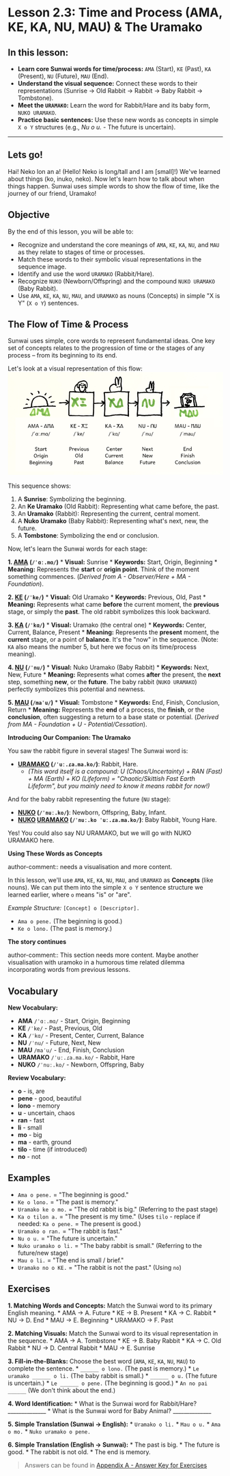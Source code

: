 
# Lesson 2.3: Time and Process (AMA, KE, KA, NU, MAU) & The Uramako

## In this lesson:
*   **Learn core Sunwai words for time/process:** `AMA` (Start), `KE` (Past), `KA` (Present), `NU` (Future), `MAU` (End).
*   **Understand the visual sequence:** Connect these words to their representations (Sunrise → Old Rabbit → Rabbit → Baby Rabbit → Tombstone).
*   **Meet the `URAMAKO`:** Learn the word for Rabbit/Hare and its baby form, `NUKO URAMAKO`.
*   **Practice basic sentences:** Use these new words as concepts in simple `X o Y` structures (e.g., *Nu o u.* - The future is uncertain).

---
## Lets go!

 Hai! Neko lon an a! (Hello! Neko is long/tall and I am [small]!) We've learned about things (ko, inuko, neko). Now let's learn how to talk about when things happen. Sunwai uses simple words to show the flow of time, like the journey of our friend, Uramako!

## Objective

By the end of this lesson, you will be able to:

*   Recognize and understand the core meanings of `AMA`, `KE`, `KA`, `NU`, and `MAU` as they relate to stages of time or processes.
*   Match these words to their symbolic visual representations in the sequence image.
*   Identify and use the word `URAMAKO` (Rabbit/Hare).
*   Recognize `NUKO` (Newborn/Offspring) and the compound `NUKO URAMAKO` (Baby Rabbit).
*   Use `AMA`, `KE`, `KA`, `NU`, `MAU`, and `URAMAKO` as nouns (Concepts) in simple "X is Y" (`X o Y`) sentences.

## The Flow of Time & Process

Sunwai uses simple, core words to represent fundamental ideas. One key set of concepts relates to the progression of time or the stages of any process – from its beginning to its end.

Let's look at a visual representation of this flow:
![spatial and temporal states](Images/spatial%20and%20temporal%20states.png)

This sequence shows:
1.  A **Sunrise**: Symbolizing the beginning.
2.  An **Ke Uramako** (Old Rabbit): Representing what came before, the past.
3.  An **Uramako** (Rabbit): Representing the current, central moment.
4.  A **Nuko Uramako** (Baby Rabbit): Representing what's next, new, the future.
5.  A **Tombstone**: Symbolizing the end or conclusion.

Now, let's learn the Sunwai words for each stage:

**1. [AMA](../../lisuma%20(base%20set)/AMA.md) (`/ˈɑː.mɑ/`)**
    *   **Visual:** Sunrise
    *   **Keywords:** Start, Origin, Beginning
    *   **Meaning:** Represents the **start** or **origin point**. Think of the moment something commences. (*Derived from A - Observer/Here + MA - Foundation*).

**2. [KE](../../lisuma%20(base%20set)/KE.md) (`/ˈke/`)**
    *   **Visual:** Old Uramako
    *   **Keywords:** Previous, Old, Past
    *   **Meaning:** Represents what came **before** the current moment, the **previous** stage, or simply the **past**. The old rabbit symbolizes this look backward.

**3. [KA](../../lisuma%20(base%20set)/KA.md) (`/ˈkɑ/`)**
    *   **Visual:** Uramako (the central one)
    *   **Keywords:** Center, Current, Balance, Present
    *   **Meaning:** Represents the **present** moment, the **current** stage, or a point of **balance**. It's the "now" in the sequence. (Note: `KA` also means the number 5, but here we focus on its time/process meaning).

**4. [NU](../../lisuma%20(base%20set)/NU.md) (`/ˈnu/`)**
    *   **Visual:** Nuko Uramako (Baby Rabbit)
    *   **Keywords:** Next, New, Future
    *   **Meaning:** Represents what comes **after** the present, the **next** step, something **new**, or the **future**. The baby rabbit (`NUKO URAMAKO`) perfectly symbolizes this potential and newness.

**5. [MAU](../../lisuma%20(base%20set)/MAU.md) (`/maˈu/`)**
    *   **Visual:** Tombstone
    *   **Keywords:** End, Finish, Conclusion, Return
    *   **Meaning:** Represents the **end** of a process, the **finish**, or the **conclusion**, often suggesting a return to a base state or potential. (*Derived from MA - Foundation + U - Potential/Cessation*).

**Introducing Our Companion: The Uramako**

You saw the rabbit figure in several stages! The Sunwai word is:

*   **[URAMAKO](../../mo%20lisu%20(extended%20set)/URAMAKO.md) (`/ˈuː.ɾa.ma.ko/`)**: Rabbit, Hare.
    *   *(This word itself is a compound: U (Chaos/Uncertainty) + RAN (Fast) + MA (Earth) + KO (Lifeform) = "Chaotic/Skittish Fast Earth Lifeform", but you mainly need to know it means rabbit for now!)*

And for the baby rabbit representing the future (`NU` stage):

*   **[NUKO](../../lisuma%20(base%20set)/NUKO.md) (`/ˈnuː.ko/`)**: Newborn, Offspring, Baby, Infant.
*   **[NUKO](../../lisuma%20(base%20set)/NUKO.md) [URAMAKO](../../mo%20lisu%20(extended%20set)/URAMAKO.md) (`/ˈnuː.ko ˈuː.ɾa.ma.ko/`)**: Baby Rabbit, Young Hare.

Yes! You could also say NU URAMAKO, but we will go with NUKO URAMAKO here.

**Using These Words as Concepts**

author-comment:: needs a visualisation and more content.

In this lesson, we'll use `AMA`, `KE`, `KA`, `NU`, `MAU`, and `URAMAKO` as **Concepts** (like nouns). We can put them into the simple `X o Y` sentence structure we learned earlier, where `o` means "is" or "are".

*Example Structure:* `[Concept] o [Descriptor].`
*   `Ama o pene.` (The beginning is good.)
*   `Ke o lono.` (The past is memory.)

**The story continues**

author-comment:: This section needs more content. Maybe another visualisation with uramoko in a humorous time related dilemma incorporating words from previous lessons.
## Vocabulary

**New Vocabulary:**

*   **AMA** `/ˈɑː.mɑ/` - Start, Origin, Beginning
*   **KE** `/ˈke/` - Past, Previous, Old
*   **KA** `/ˈkɑ/` - Present, Center, Current, Balance
*   **NU** `/ˈnu/` - Future, Next, New
*   **MAU** `/maˈu/` - End, Finish, Conclusion
*   **URAMAKO** `/ˈuː.ɾa.ma.ko/` - Rabbit, Hare
*   **NUKO** `/ˈnuː.ko/` - Newborn, Offspring, Baby

**Review Vocabulary:**

*   **o** - is, are
*   **pene** - good, beautiful
*   **lono** - memory
*   **u** - uncertain, chaos
*   **ran** - fast
*   **li** - small
*   **mo** - big
*   **ma** - earth, ground
*   **tilo** - time (if introduced)
*   **no** - not

## Examples

*   `Ama o pene.` = "The beginning is good."
*   `Ke o lono.` = "The past is memory."
*   `Uramako ke o mo.` = "The old rabbit is big." (Referring to the past stage)
*   `Ka o tilon a.` = "The present is my time." (Uses `tilo` - replace if needed: `Ka o pene.` = The present is good.)
*   `Uramako o ran.` = "The rabbit is fast."
*   `Nu o u.` = "The future is uncertain."
*   `Nuko uramako o li.` = "The baby rabbit is small." (Referring to the future/new stage)
*   `Mau o li.` = "The end is small / brief."
*   `Uramako no o KE.` = "The rabbit is not the past." (Using `no`)

## Exercises

**1. Matching Words and Concepts:** Match the Sunwai word to its primary English meaning.
    *   AMA			->		A. Future
    *   KE				->		B. Present
    *   KA				->		C. Rabbit
    *   NU				->		D. End
    *   MAU			->		E. Beginning
    *   URAMAKO	->		F. Past

**2. Matching Visuals:** Match the Sunwai word to its visual representation in the sequence.
    *   AMA			->		A. Tombstone
    *   KE				->		B. Baby Rabbit
    *   KA				->		C. Old Rabbit
    *   NU				->		D. Central Rabbit
    *   MAU			->		E. Sunrise

**3. Fill-in-the-Blanks:** Choose the best word (`AMA`, `KE`, `KA`, `NU`, `MAU`) to complete the sentence.
    *   `______ o lono.` (The past is memory.)
    *   `Le uramako ______ o li.` (The baby rabbit is small.)
    *   `______ o u.` (The future is uncertain.)
    *   `Le ______ o pene.` (The beginning is good.)
    *   `An no pai ______` (We don't think about the end.)

**4. Word Identification:**
    *   What is the Sunwai word for Rabbit/Hare? ______________ 
    *   What is the Sunwai word for Baby Animal? ______________ 

**5. Simple Translation (Sunwai -> English):**
    *   `Uramako o li.`
    *   `Mau o u.`
    *   `Ama o mo.`
    *   `Nuko uramako o pene.`

**6. Simple Translation (English -> Sunwai):**
    *   The past is big.
    *   The future is good.
    *   The rabbit is not old.
    *   The end is memory.

> Answers can be found in [Appendix A - Answer Key for Exercises](../Appendices/Appendix%20A%20-%20Answer%20Key%20for%20Exercises.md)